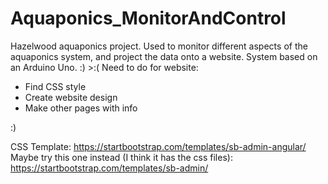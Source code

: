 # Aquaponics_MonitorAndControl
Hazelwood aquaponics project. Used to monitor different aspects of the aquaponics system, and project the data onto a website. System based on an Arduino Uno. :) >:(
Need to do for website:
*  Find CSS style
*  Create website design
*  Make other pages with info

:)

CSS Template: https://startbootstrap.com/templates/sb-admin-angular/
Maybe try this one instead (I think it has the css files): https://startbootstrap.com/templates/sb-admin/